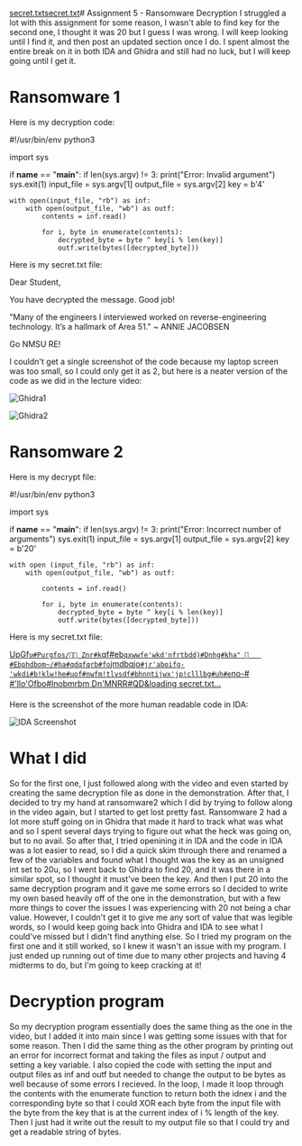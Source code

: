 [secret.txt](https://github.com/NathanHoxworth/CS-479-NMSU/files/14645703/secret.txt)[secret.txt](https://github.com/NathanHoxworth/CS-479-NMSU/files/14645681/secret.txt)# Assignment 5 - Ransomware Decryption
I struggled a lot with this assignment for some reason, I wasn't able to find key for the second one, I thought it was 20 but I guess I was wrong. I will keep looking until I find it, and then post an updated section once I do.
I spent almost the entire break on it in both IDA and Ghidra and still had no luck, but I will keep going until I get it.

# Ransomware 1

Here is my decryption code:


#!/usr/bin/env python3

import sys

if __name__ == "__main__":
    if len(sys.argv) != 3:
        print("Error: Invalid argument")
        sys.exit(1)
    input_file = sys.argv[1]
    output_file = sys.argv[2]
    key = b'4'

    with open(input_file, "rb") as inf:
        with open(output_file, "wb") as outf:
            contents = inf.read()

            for i, byte in enumerate(contents):
                decrypted_byte = byte ^ key[i % len(key)]
                outf.write(bytes([decrypted_byte]))



Here is my secret.txt file:

Dear Student,

You have decrypted the message. Good job!

"Many of the engineers I interviewed worked on reverse-engineering technology. It’s a hallmark of Area 51."
 ~ ANNIE JACOBSEN

Go NMSU RE!



I couldn't get a single screenshot of the code because my laptop screen was too small, so I could only get it as 2, but here is a neater version of the code as we did in the lecture video:

![Ghidra1](https://github.com/NathanHoxworth/CS-479-NMSU/assets/122402730/2e69d980-226f-49af-884d-7fd6aee15c40)

![Ghidra2](https://github.com/NathanHoxworth/CS-479-NMSU/assets/122402730/a36b23fd-b40c-45ba-97f8-0d71b9c54809)

# Ransomware 2

Here is my decrypt file:


#!/usr/bin/env python3

import sys

if __name__ == "__main__":
    if len(sys.argv) != 3:
        print("Error: Incorrect number of arguments")
        sys.exit(1)
    input_file = sys.argv[1]
    output_file = sys.argv[2]
    key = b'20'


    with open (input_file, "rb") as inf:
        with open(output_file, "wb") as outf:
            
            contents = inf.read()

            for i, byte in enumerate(contents):
                decrypted_byte = byte ^ key[i % len(key)]
                outf.write(bytes([decrypted_byte]))


Here is my secret.txt file:

[UpGf`u#Purgfos/
	Znr#k`qf#eb`qxwwfe'wkd'nfrtbdd)#Dnhg#kha"
	#Ebphdbom~/#ha#qdqfqrb#fo`jmdbqjo`#jr'aboifg-'wkdi#b!klw!he#uof#nwfm!tlvsdf#bhnntijwx'jp!clllbg#uh#e`no-#
	#'Ilo'Ofbo#Inobmrbm
	Dn'MNRR#QD&loading secret.txt…]()

 Here is the screenshot of the more human readable code in IDA:

![IDA Screenshot](https://github.com/NathanHoxworth/CS-479-NMSU/assets/122402730/c084680f-4708-42fd-80f3-734e6bbce9af)


# What I did
So for the first one, I just followed along with the video and even started by creating the same decryption file as done in the demonstration. After that, I decided to try my hand at ransomware2 which I did by trying to follow along in the video again, but I started to get lost pretty fast. 
Ransomware 2 had a lot more stuff going on in Ghidra that made it hard to track what was what and so I spent several days trying to figure out what the heck was going on, but to no avail. 
So after that, I tried openining it in IDA and the code in IDA was a lot easier to read, so I did a quick skim through there and renamed a few of the variables and found what I thought was the key as an unsigned int set to 20u, so I went back to Ghidra to find 20, and it was there in a similar spot, so I thought it must've been the key. 
And then I put 20 into the same decryption program and it gave me some errors so I decided to write my own based heavily off of the one in the demonstration, but with a few more things to cover the issues I was experiencing with 20 not being a char value. 
However, I couldn't get it to give me any sort of value that was legible words, so I would keep going back into Ghidra and IDA to see what I could've missed but I didn't find anything else. So I tried my program on the first one and it still worked, so I knew it wasn't an issue with my program. 
I just ended up running out of time due to many other projects and having 4 midterms to do, but I'm going to keep cracking at it!

# Decryption program
So my decryption program essentially does the same thing as the one in the video, but I added it into main since I was getting some issues with that for some reason. 
Then I did the same thing as the other program by printing out an error for incorrect format and taking the files as input / output and setting a key variable. I also copied the code with setting the input and output files as inf and outf but needed to change the output to be bytes as well because of some errors I recieved. 
In the loop, I made it loop through the contents with the enumerate function to return both the idnex i and the corresponding byte so that I could XOR each byte from the input file with the byte from the key that is at the current index of i % length of the key. 
Then I just had it write out the result to my output file so that I could try and get a readable string of bytes.




